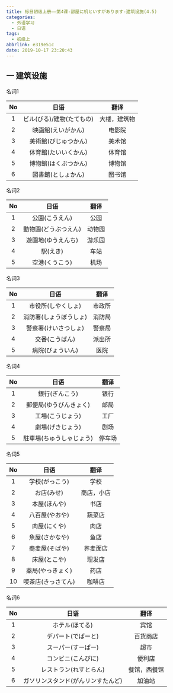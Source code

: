 ```yaml
---
title: 标日初级上册——第4课-部屋に机といすがあります-建筑设施(4.5)
categories:
  - 外语学习
  - 日语
tags:
  - 初级上
abbrlink: e319e51c
date: 2019-10-17 23:20:43
---
```

## 一 建筑设施

名词1

|  No  |           日语            |     翻译     |
| :--: | :-----------------------: | :----------: |
|  1   | ビル(びる)/建物(たてもの) | 大楼，建筑物 |
|  2   |    映画館(えいがかん)     |    电影院    |
|  3   |   美術館(びじゅつかん)    |    美术馆    |
|  4   |   体育館(たいいくかん)    |    体育馆    |
|  5   |   博物館(はくぶつかん)    |    博物馆    |
|  6   |    図書館(としょかん)     |    图书馆    |

<!--more-->

名词2

|  No  |         日语         |  翻译  |
| :--: | :------------------: | :----: |
|  1   |    公園(こうえん)    |  公园  |
|  2   | 動物園(どうぶつえん) | 动物园 |
|  3   |  遊園地(ゆうえんち)  | 游乐园 |
|  4   |       駅(えき)       |  车站  |
|  5   |    空港(くうこう)    |  机场  |

名词3

|  No  |          日语          |  翻译  |
| :--: | :--------------------: | :----: |
|  1   |   市役所(しやくしょ)   | 市政所 |
|  2   | 消防署(しょうぼうしょ) | 消防局 |
|  3   |  警察署(けいさつしょ)  | 警察局 |
|  4   |     交番(こうばん)     | 派出所 |
|  5   |    病院(びょういん)    |  医院  |

名词4

|  No  |           日语           |  翻译  |
| :--: | :----------------------: | :----: |
|  1   |      銀行(ぎんこう)      |  银行  |
|  2   |  郵便局(ゆうびんきょく)  |  邮局  |
|  3   |     工場(こうじょう)     |  工厂  |
|  4   |     劇場(げきじょう)     |  剧场  |
|  5   | 駐車場(ちゅうしゃじょう) | 停车场 |

名词5

|  No  |        日语        |    翻译    |
| :--: | :----------------: | :--------: |
|  1   |   学校(がっこう)   |    学校    |
|  2   |     お店(みせ)     | 商店，小店 |
|  3   |    本屋(ほんや)    |    书店    |
|  4   |   八百屋(やおや)   |   蔬菜店   |
|  5   |    肉屋(にくや)    |    肉店    |
|  6   |   魚屋(さかなや)   |    鱼店    |
|  7   |   蕎麦屋(そばや)   |  荞麦面店  |
|  8   |    床屋(とこや)    |   理发店   |
|  9   |  薬局(やっきょく)  |    药店    |
|  10  | 喫茶店(きっさてん) |   咖啡店   |

名词6

|  No  |                日语                |     翻译     |
| :--: | :--------------------------------: | :----------: |
|  1   |           ホテル(ほてる)           |     宾馆     |
|  2   |         デパート(でぱーと)         |   百货商店   |
|  3   |         スーパー(すーぱー)         |     超市     |
|  4   |         コンビニ(こんびに)         |    便利店    |
|  5   |       レストラン(れすとらん)       | 餐馆，西餐馆 |
|  6   | ガソリンスタンド(がんリンすたんど) |    加油站    |

